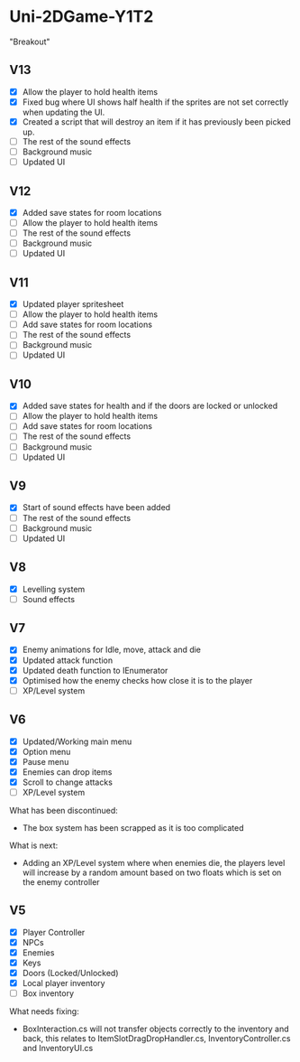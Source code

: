 # Uni-2DGame-Y1T2
"Breakout"

<!-- ROADMAP -->
## V13

- [x] Allow the player to hold health items
- [x] Fixed bug where UI shows half health if the sprites are not set correctly when updating the UI.
- [x] Created a script that will destroy an item if it has previously been picked up.
- [ ] The rest of the sound effects
- [ ] Background music
- [ ] Updated UI

## V12

- [x] Added save states for room locations
- [ ] Allow the player to hold health items
- [ ] The rest of the sound effects
- [ ] Background music
- [ ] Updated UI

## V11

- [x] Updated player spritesheet
- [ ] Allow the player to hold health items
- [ ] Add save states for room locations
- [ ] The rest of the sound effects
- [ ] Background music
- [ ] Updated UI

## V10

- [x] Added save states for health and if the doors are locked or unlocked
- [ ] Allow the player to hold health items
- [ ] Add save states for room locations
- [ ] The rest of the sound effects
- [ ] Background music
- [ ] Updated UI

## V9

- [x] Start of sound effects have been added
- [ ] The rest of the sound effects
- [ ] Background music
- [ ] Updated UI

## V8

- [x] Levelling system
- [ ] Sound effects

## V7

- [x] Enemy animations for Idle, move, attack and die
- [x] Updated attack function
- [x] Updated death function to IEnumerator
- [x] Optimised how the enemy checks how close it is to the player
- [ ] XP/Level system

## V6

- [x] Updated/Working main menu
- [x] Option menu
- [x] Pause menu
- [x] Enemies can drop items
- [x] Scroll to change attacks
- [ ] XP/Level system

What has been discontinued:
* The box system has been scrapped as it is too complicated

What is next:
* Adding an XP/Level system where when enemies die, the players level will increase by a random amount based on two floats which is set on the enemy controller

## V5

- [x] Player Controller
- [x] NPCs
- [x] Enemies
- [x] Keys
- [x] Doors (Locked/Unlocked)
- [x] Local player inventory
- [ ] Box inventory

What needs fixing:
* BoxInteraction.cs will not transfer objects correctly to the inventory and back, this relates to ItemSlotDragDropHandler.cs, InventoryController.cs and InventoryUI.cs